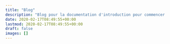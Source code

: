 ```yaml
---
title: "Blog"
description: "Blog pour la documentation d'introduction pour commencer a utiliser le langage de programmation Oz"
date: 2020-02-17T08:49:55+00:00
lastmod: 2020-02-17T08:49:55+00:00
draft: false
images: []
---
```

